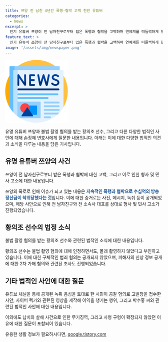 ```yaml
---
title: 쯔양 전 남친 4년간 폭행·협박 고백 천만 유튜버
categories:
  - News
excerpt: >
  인기 유튜버 쯔양이 전 남자친구로부터 입은 폭행과 협박을 고백하며 연예계를 떠들썩하게 했다. 또한, 불법 촬영 혐의로 법정에 선 황의조 선수의 사태도 논란이 되고 있다. 이에 손정혜 변호사를 만나 이번 사건들에 대해 논의한다. 유튜버 쯔양의 고발과 형사 및 민사 조치, 그리고 유튜버들에 대한 검찰의 조사에 대해 언급할 계획이다. 함께하여 황의조 선수의 상황과 박수홍 씨의 지난 10일의 재판 관련 사항도 함께 다룬다. 더불어, 지난해 발생한 강남 여성 살해 사건의 최종 판결과 관련한 내용도 다룰 예정이다.
feature_text: >
  인기 유튜버 쯔양이 전 남자친구로부터 입은 폭행과 협박을 고백하며 연예계를 떠들썩하게 했다. 또한, 불법 촬영 혐의로 법정에 선 황의조 선수의 사태도 논란이 되고 있다. 이에 손정혜 변호사를 만나 이번 사건들에 대해 논의한다. 유튜버 쯔양의 고발과 형사 및 민사 조치, 그리고 유튜버들에 대한 검찰의 조사에 대해 언급할 계획이다. 함께하여 황의조 선수의 상황과 박수홍 씨의 지난 10일의 재판 관련 사항도 함께 다룬다. 더불어, 지난해 발생한 강남 여성 살해 사건의 최종 판결과 관련한 내용도 다룰 예정이다.
image: '/assets/img/newspaper.png'
---
```


<p><img src="/assets/img/newspaper.png" alt="kimp 속보" /></p>

<p>유명 유튜버 쯔양과 불법 촬영 혐의를 받는 황의조 선수, 그리고 다른 다양한 법적인 사안에 대해 손정혜 변호사에게 질문한 내용입니다. 아래는 이에 대한 다양한 법적인 의견과 소식을 다루는 내용을 담은 기사입니다.</p>

<h2 data-ke-size="size26">유명 유튜버 쯔양의 사건</h2>

<p data-ke-size="size16">쯔양이 전 남자친구로부터 받은 폭행과 협박에 대한 고백, 그리고 이로 인한 형사 및 민사 고소에 대한 내용입니다.</p>

<p data-ke-size="size16">쯔양의 폭로로 인해 이슈가 되고 있는 내용은 <b><span style="color: #1a5490;">지속적인 폭행과 협박으로 수십억의 방송 정산금이 착취당했다는 것</span></b>입니다. 이에 대한 증거로는 사진, 메시지, 녹취 등이 공개되었으며, 해당 사안으로 인해 전 남자친구와 전 소속사 대표를 상대로 형사 및 민사 고소가 진행되었습니다.</p>

<h2 data-ke-size="size26">황의조 선수의 법정 소식</h2>

<p data-ke-size="size16">불법 촬영 혐의를 받는 황의조 선수와 관련된 법적인 소식에 대한 내용입니다.</p>

<p data-ke-size="size16">황의조 선수는 불법 촬영 혐의에 대해 인정하면서도, 몰래 촬영하지 않았다고 부인하고 있습니다. 이에 대한 구체적인 범죄 혐의는 공개되지 않았으며, 피해자의 신상 정보 공개에 대한 2차 가해 혐의와 관련된 조사도 진행되었습니다.</p>

<h2 data-ke-size="size26">기타 법적인 사안에 대한 질문</h2>

<p data-ke-size="size16">유튜브 채널을 통해 공개된 녹취 음성을 토대로 한 시민이 공갈 혐의로 고발장을 접수한 사안, 사이버 렉카와 관련된 영상을 제작해 이익을 챙기는 행위, 그리고 박수홍 씨와 관련된 법적인 사안에 대한 내용입니다.</p>

<p data-ke-size="size16">이외에도 납치와 살해 사건으로 인한 무기징역, 그리고 사형 구형이 확정되지 않았던 이유에 대한 질문이 포함되어 있습니다.</p>
유용한 생활 정보가 필요하시다면, <a href="https://qoogle.tistory.com" rel="dofollow">qoogle.tistory.com</a>


